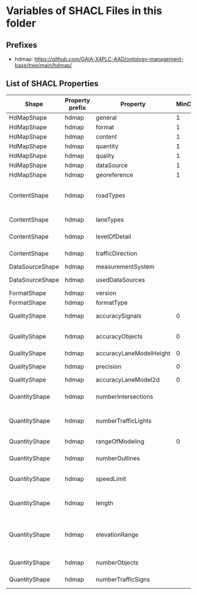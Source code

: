 # Variables of SHACL Files in this folder

## Prefixes

- hdmap: <https://github.com/GAIA-X4PLC-AAD/ontology-management-base/tree/main/hdmap/>

## List of SHACL Properties

| Shape | Property prefix | Property | MinCount | MaxCount | Description | Datatype/NodeKind | Filename |
| --- | --- | --- | --- | --- | --- | --- | --- |
| HdMapShape | hdmap | general | 1 | 1 |  |  | hdmap_shacl.ttl |
| HdMapShape | hdmap | format | 1 | 1 |  |  | hdmap_shacl.ttl |
| HdMapShape | hdmap | content | 1 | 1 |  |  | hdmap_shacl.ttl |
| HdMapShape | hdmap | quantity | 1 | 1 |  |  | hdmap_shacl.ttl |
| HdMapShape | hdmap | quality | 1 | 1 |  |  | hdmap_shacl.ttl |
| HdMapShape | hdmap | dataSource | 1 | 1 |  |  | hdmap_shacl.ttl |
| HdMapShape | hdmap | georeference | 1 | 1 |  |  | hdmap_shacl.ttl |
| ContentShape | hdmap | roadTypes |  |  | Covered/used road types, defined over ODR element t_road_type, see ODR spec section 8.3 | <http://www.w3.org/2001/XMLSchema#string> | hdmap_shacl.ttl |
| ContentShape | hdmap | laneTypes |  |  | Covered lane types, see ODR spec section 9.5.3. | <http://www.w3.org/2001/XMLSchema#string> | hdmap_shacl.ttl |
| ContentShape | hdmap | levelOfDetail |  |  | Covered object classes, see ODR spec section 11 | <http://www.w3.org/2001/XMLSchema#string> | hdmap_shacl.ttl |
| ContentShape | hdmap | trafficDirection |  | 1 | Traffic direction, i.e. right-hand or left-hand traffic | <http://www.w3.org/2001/XMLSchema#string> | hdmap_shacl.ttl |
| DataSourceShape | hdmap | measurementSystem |  | 1 | Main acquisition device | <http://www.w3.org/2001/XMLSchema#string> | hdmap_shacl.ttl |
| DataSourceShape | hdmap | usedDataSources |  |  | Basic data for the creation of the map | <http://www.w3.org/2001/XMLSchema#string> | hdmap_shacl.ttl |
| FormatShape | hdmap | version |  | 1 | Version of data format | <http://www.w3.org/2001/XMLSchema#string> | hdmap_shacl.ttl |
| FormatShape | hdmap | formatType |  | 1 | Format type definition | <http://www.w3.org/2001/XMLSchema#string> | hdmap_shacl.ttl |
| QualityShape | hdmap | accuracySignals | 0 | 1 | Accuracy of traffic relevant objects, signs and signals | <http://www.w3.org/2001/XMLSchema#float> | hdmap_shacl.ttl |
| QualityShape | hdmap | accuracyObjects | 0 | 1 | Accuracy of objects in the traffic space, which do not directly affect the traffic | <http://www.w3.org/2001/XMLSchema#float> | hdmap_shacl.ttl |
| QualityShape | hdmap | accuracyLaneModelHeight | 0 | 1 | Accuracy lane modell height | <http://www.w3.org/2001/XMLSchema#float> | hdmap_shacl.ttl |
| QualityShape | hdmap | precision | 0 | 1 | Precision of measured road network (relative accuracy) | <http://www.w3.org/2001/XMLSchema#float> | hdmap_shacl.ttl |
| QualityShape | hdmap | accuracyLaneModel2d | 0 | 1 | Accuracy of lane modell 2d | <http://www.w3.org/2001/XMLSchema#float> | hdmap_shacl.ttl |
| QuantityShape | hdmap | numberIntersections |  | 1 | Sum of all junctions defined in the map,  see ODR spec section 10 | <http://www.w3.org/2001/XMLSchema#unsignedInt> | hdmap_shacl.ttl |
| QuantityShape | hdmap | numberTrafficLights |  | 1 | Sum of all traffic lights defined in the map,  see ODR spec section 12 | <http://www.w3.org/2001/XMLSchema#unsignedInt> | hdmap_shacl.ttl |
| QuantityShape | hdmap | rangeOfModeling | 0 | 1 | How wide is the area beyond the traffic space modeled | <http://www.w3.org/2001/XMLSchema#float> | hdmap_shacl.ttl |
| QuantityShape | hdmap | numberOutlines |  | 1 | Sum of all objects outlines in the map,  see ODR spec section 11.2 | <http://www.w3.org/2001/XMLSchema#unsignedInt> | hdmap_shacl.ttl |
| QuantityShape | hdmap | speedLimit |  | 1 | Range of speed limits defined in the map, see ODR spec section 9.5.5.  |  | hdmap_shacl.ttl |
| QuantityShape | hdmap | length |  | 1 | Road network length in km, sum over road length; see ODR spec section 8 | <http://www.w3.org/2001/XMLSchema#float> | hdmap_shacl.ttl |
| QuantityShape | hdmap | elevationRange |  | 1 | Difference of max and mit elevation, extraction from openDrive Element t_road_elevationprofile_elevation, see section 8.4 | <http://www.w3.org/2001/XMLSchema#float> | hdmap_shacl.ttl |
| QuantityShape | hdmap | numberObjects |  | 1 | Sum of all objects in the map,  see ODR spec section 11 | <http://www.w3.org/2001/XMLSchema#unsignedInt> | hdmap_shacl.ttl |
| QuantityShape | hdmap | numberTrafficSigns |  | 1 | Sum of all traffic signs in the map,  see ODR spec section 12 | <http://www.w3.org/2001/XMLSchema#unsignedInt> | hdmap_shacl.ttl |

